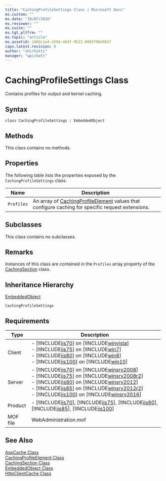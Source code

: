 ```yaml
---
title: "CachingProfileSettings Class | Microsoft Docs"
ms.custom: ""
ms.date: "10/07/2016"
ms.reviewer: ""
ms.suite: ""
ms.tgt_pltfrm: ""
ms.topic: "article"
ms.assetid: 1d6bc1a4-e594-464f-9521-0093f06d901f
caps.latest.revision: 8
author: "shirhatti"
manager: "wpickett"
---
```

# CachingProfileSettings Class
Contains profiles for output and kernel caching.  
  
## Syntax  
  
```vbs  
class CachingProfileSettings : EmbeddedObject  
```  
  
## Methods  
 This class contains no methods.  
  
## Properties  
 The following table lists the properties exposed by the `CachingProfileSettings` class.  
  
|Name|Description|  
|----------|-----------------|  
|`Profiles`|An array of [CachingProfileElement](../../reference/admin/cachingprofileelement-class.md) values that configure caching for specific request extensions.|  
  
## Subclasses  
 This class contains no subclasses.  
  
## Remarks  
 Instances of this class are contained in the `Profiles` array property of the [CachingSection](../../reference/admin/cachingsection-class.md) class.  
  
## Inheritance Hierarchy  
 [EmbeddedObject](../../reference/admin/embeddedobject-class1.md)  
  
 `CachingProfileSettings`  
  
## Requirements  
  
|Type|Description|  
|----------|-----------------|  
|Client|-   [!INCLUDE[iis70](../../reference/admin/includes/iis70-md.md)] on [!INCLUDE[winvista](../../reference/admin/includes/winvista-md.md)]<br />-   [!INCLUDE[iis75](../../reference/admin/includes/iis75-md.md)] on [!INCLUDE[win7](../../reference/admin/includes/win7-md.md)]<br />-   [!INCLUDE[iis80](../../reference/admin/includes/iis80-md.md)] on [!INCLUDE[win8](../../reference/admin/includes/win8-md.md)]<br />-   [!INCLUDE[iis100](../../reference/admin/includes/iis100-md.md)] on [!INCLUDE[win10](../../reference/admin/includes/win10-md.md)]|  
|Server|-   [!INCLUDE[iis70](../../reference/admin/includes/iis70-md.md)] on [!INCLUDE[winsrv2008](../../reference/admin/includes/winsrv2008-md.md)]<br />-   [!INCLUDE[iis75](../../reference/admin/includes/iis75-md.md)] on [!INCLUDE[winsrv2008r2](../../reference/admin/includes/winsrv2008r2-md.md)]<br />-   [!INCLUDE[iis80](../../reference/admin/includes/iis80-md.md)] on [!INCLUDE[winsrv2012](../../reference/admin/includes/winsrv2012-md.md)]<br />-   [!INCLUDE[iis85](../../reference/admin/includes/iis85-md.md)] on [!INCLUDE[winsrv2012r2](../../reference/admin/includes/winsrv2012r2-md.md)]<br />-   [!INCLUDE[iis100](../../reference/admin/includes/iis100-md.md)] on [!INCLUDE[winsrv2016](../../reference/admin/includes/winsrv2016-md.md)]|  
|Product|-   [!INCLUDE[iis70](../../reference/admin/includes/iis70-md.md)], [!INCLUDE[iis75](../../reference/admin/includes/iis75-md.md)], [!INCLUDE[iis80](../../reference/admin/includes/iis80-md.md)], [!INCLUDE[iis85](../../reference/admin/includes/iis85-md.md)], [!INCLUDE[iis100](../../reference/admin/includes/iis100-md.md)]|  
|MOF file|WebAdministration.mof|  
  
## See Also  
 [AspCache Class](../../reference/admin/aspcache-class.md)   
 [CachingProfileElement Class](../../reference/admin/cachingprofileelement-class.md)   
 [CachingSection Class](../../reference/admin/cachingsection-class.md)   
 [EmbeddedObject Class](../../reference/admin/embeddedobject-class1.md)   
 [HttpClientCache Class](../../reference/admin/httpclientcache-class.md)